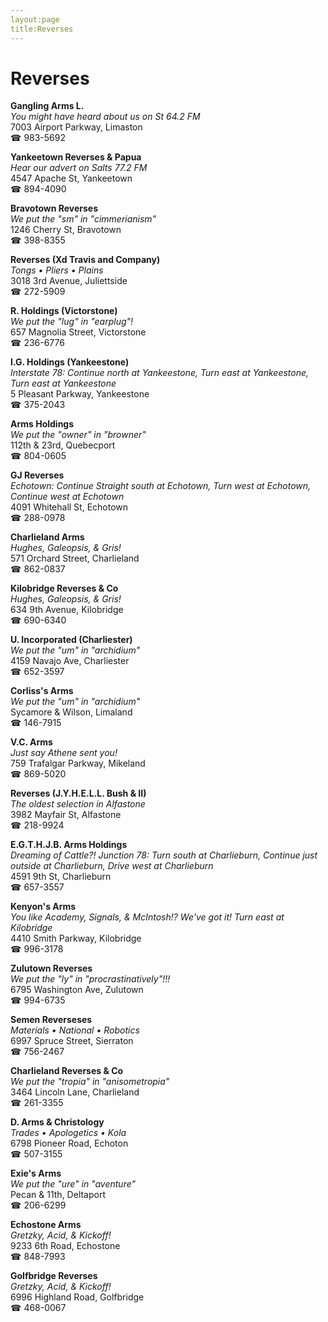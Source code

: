 ```yaml
---
layout:page
title:Reverses
---
```

# Reverses

**Gangling Arms L.**  
_You might have heard about us on St 64.2 FM_  
7003 Airport Parkway, Limaston  
☎ 983-5692



**Yankeetown Reverses & Papua**  
_Hear our advert on Salts 77.2 FM_  
4547 Apache St, Yankeetown  
☎ 894-4090



**Bravotown Reverses**  
_We put the "sm" in "cimmerianism"_  
1246 Cherry St, Bravotown  
☎ 398-8355



**Reverses (Xd Travis and Company)**  
_Tongs • Pliers • Plains_  
3018 3rd Avenue, Juliettside  
☎ 272-5909



**R. Holdings (Victorstone)**  
_We put the "lug" in "earplug"!_  
657 Magnolia Street, Victorstone  
☎ 236-6776



**I.G. Holdings (Yankeestone)**  
_Interstate 78: Continue north at Yankeestone, Turn east at Yankeestone, Turn east at Yankeestone_  
5 Pleasant Parkway, Yankeestone  
☎ 375-2043



**Arms Holdings**  
_We put the "owner" in "browner"_  
112th & 23rd, Quebecport  
☎ 804-0605



**GJ Reverses**  
_Echotown: Continue Straight south at Echotown, Turn west at Echotown, Continue west at Echotown_  
4091 Whitehall St, Echotown  
☎ 288-0978



**Charlieland Arms**  
_Hughes, Galeopsis, & Gris!_  
571 Orchard Street, Charlieland  
☎ 862-0837



**Kilobridge Reverses & Co**  
_Hughes, Galeopsis, & Gris!_  
634 9th Avenue, Kilobridge  
☎ 690-6340



**U. Incorporated (Charliester)**  
_We put the "um" in "archidium"_  
4159 Navajo Ave, Charliester  
☎ 652-3597



**Corliss's Arms**  
_We put the "um" in "archidium"_  
Sycamore & Wilson, Limaland  
☎ 146-7915



**V.C. Arms**  
_Just say Athene sent you!_  
759 Trafalgar Parkway, Mikeland  
☎ 869-5020



**Reverses (J.Y.H.E.L.L. Bush & II)**  
_The oldest selection in Alfastone_  
3982 Mayfair St, Alfastone  
☎ 218-9924



**E.G.T.H.J.B. Arms Holdings**  
_Dreaming of Cattle?! 
Junction 78: Turn south at Charlieburn, Continue just outside at Charlieburn, Drive west at Charlieburn_  
4591 9th St, Charlieburn  
☎ 657-3557



**Kenyon's Arms**  
_You like Academy, Signals, & McIntosh!? We've got it! 
Turn east at Kilobridge_  
4410 Smith Parkway, Kilobridge  
☎ 996-3178



**Zulutown Reverses**  
_We put the "ly" in "procrastinatively"!!!_  
6795 Washington Ave, Zulutown  
☎ 994-6735



**Semen Reverseses**  
_Materials • National • Robotics_  
6997 Spruce Street, Sierraton  
☎ 756-2467



**Charlieland Reverses & Co**  
_We put the "tropia" in "anisometropia"_  
3464 Lincoln Lane, Charlieland  
☎ 261-3355



**D. Arms & Christology**  
_Trades • Apologetics • Kola_  
6798 Pioneer Road, Echoton  
☎ 507-3155



**Exie's Arms**  
_We put the "ure" in "aventure"_  
Pecan & 11th, Deltaport  
☎ 206-6299



**Echostone Arms**  
_Gretzky, Acid, & Kickoff!_  
9233 6th Road, Echostone  
☎ 848-7993



**Golfbridge Reverses**  
_Gretzky, Acid, & Kickoff!_  
6996 Highland Road, Golfbridge  
☎ 468-0067



